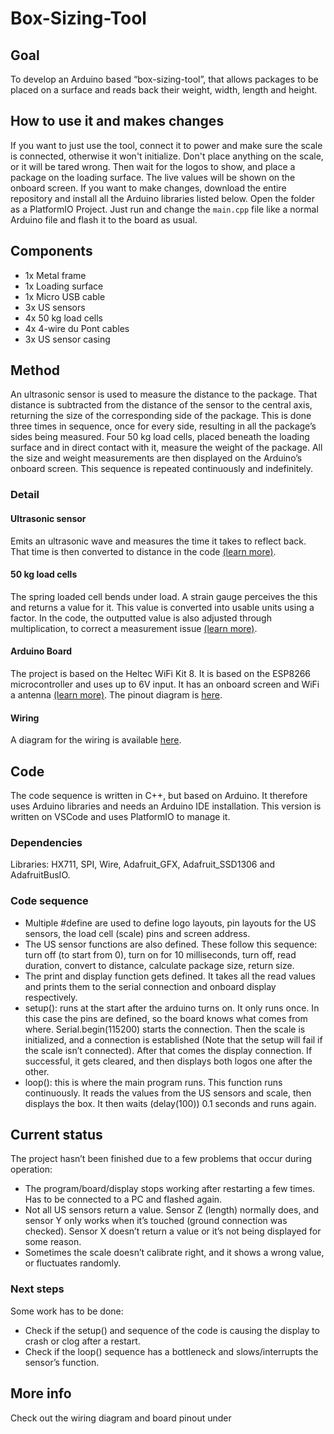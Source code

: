 # Box-Sizing-Tool

## Goal
To develop an Arduino based “box-sizing-tool”, that allows packages to be placed on a surface and reads back their weight, width, length and height.

## How to use it and makes changes
If you want to just use the tool, connect it to power and make sure the scale is connected, otherwise it won't initialize. Don't place anything on the scale, or it will be tared wrong. Then wait for the logos to show, and place a package on the loading surface. The live values will be shown on the onboard screen.
If you want to make changes, download the entire repository and install all the Arduino libraries listed below. Open the folder as a PlatformIO Project.
Just run and change the `main.cpp` file like a normal Arduino file and flash it to the board as usual.

## Components
- 1x Metal frame
- 1x Loading surface
- 1x Micro USB cable
- 3x US sensors
- 4x 50 kg load cells
- 4x 4-wire du Pont cables 
- 3x US sensor casing

## Method
An ultrasonic sensor is used to measure the distance to the package. That distance is subtracted from the distance of the sensor to the central axis, returning the size of the corresponding side of the package. This is done three times in sequence, once for every side, resulting in all the package’s sides being measured. 
Four 50 kg load cells, placed beneath the loading surface and in direct contact with it, measure the weight of the package. All the size and weight measurements are then displayed on the Arduino’s onboard screen. This sequence is repeated continuously and indefinitely. 


### Detail

#### Ultrasonic sensor
Emits an ultrasonic wave and measures the time it takes to reflect back. That time is then converted to distance in the code [(learn more)](https://www.keyence.com/ss/products/sensor/sensorbasics/ultrasonic/info/).

#### 50 kg load cells
The spring loaded cell bends under load. A strain gauge perceives the this and returns a value for it. This value is converted into usable units using a factor. In the code, the outputted value is also adjusted through multiplication, to correct a measurement issue [(learn more)](https://circuitjournal.com/50kg-load-cells-with-HX711).

#### Arduino Board
The project is based on the Heltec WiFi Kit 8. It is based on the ESP8266 microcontroller and uses up to 6V input. It has an onboard screen and WiFi a antenna [(learn more)](https://heltec.org/project/wifi-kit-8/).
The pinout diagram is [here](images/BoardPinout.png).

#### Wiring
A diagram for the wiring is available [here](images/WireDiagram.jpg).


## Code
The code sequence is written in C++, but based on Arduino. It therefore uses Arduino libraries and needs an Arduino IDE installation. This version is written on VSCode and uses PlatformIO to manage it.

### Dependencies
Libraries: HX711, SPI, Wire, Adafruit_GFX, Adafruit_SSD1306 and AdafruitBusIO.

### Code sequence
- Multiple #define are used to define logo layouts, pin layouts for the US sensors, the load cell (scale) pins and screen address.
- The US sensor functions are also defined. These follow this sequence: turn off (to start from 0), turn on for 10 milliseconds, turn off, read duration, convert to distance, calculate package size, return size.
- The print and display function gets defined. It takes all the read values and prints them to the serial connection and onboard display respectively.
- setup(): runs at the start after the arduino turns on. It only runs once. In this case the pins are defined, so the board knows what comes from where. Serial.begin(115200) starts the connection. Then the scale is initialized, and a connection is established (Note that the setup will fail if the scale isn’t connected). After that comes the display connection. If successful, it gets cleared, and then displays both logos one after the other. 
- loop(): this is where the main program runs. This function runs continuously. It reads the values from the US sensors and scale, then displays the box. It then waits (delay(100)) 0.1 seconds and runs again.


## Current status
The project hasn’t been finished due to a few problems that occur during operation:
- The program/board/display stops working after restarting a few times. Has to be connected to a PC and flashed again. 
- Not all US sensors return a value. Sensor Z (length) normally does, and sensor Y only works when it’s touched (ground connection was checked). Sensor X doesn’t return a value or it’s not being displayed for some reason. 
- Sometimes the scale doesn’t calibrate right, and it shows a wrong value, or fluctuates randomly.


### Next steps
Some work has to be done:
- Check if the setup() and sequence of the code is causing the display to crash or clog after a restart.
- Check if the loop() sequence has a bottleneck and slows/interrupts the sensor’s function.

## More info
Check out the wiring diagram and board pinout under 
